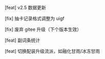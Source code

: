 [feat] v2.5 数据更新

[fix] 抽卡记录格式调整为 uigf

[fix] 废弃 gitee 升级（下个版本生效）

[feat] 副词条统计

[feat] 切换配装升级流派，如融化甘雨/冰冻甘雨